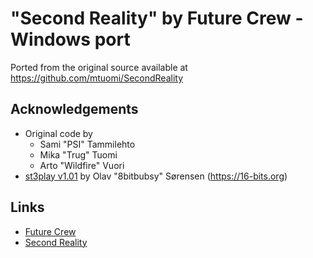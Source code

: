 # "Second Reality" by Future Crew - Windows port

Ported from the original source available at https://github.com/mtuomi/SecondReality

## Acknowledgements
- Original code by
  - Sami "PSI" Tammilehto
  - Mika "Trug" Tuomi
  - Arto "Wildfire" Vuori
- [st3play v1.01](https://pastebin.com/raw/AwRXZAw7) by Olav "8bitbubsy" Sørensen (https://16-bits.org)

## Links

- [Future Crew](http://en.wikipedia.org/wiki/Future_Crew)
- [Second Reality](http://en.wikipedia.org/wiki/Second_Reality)
